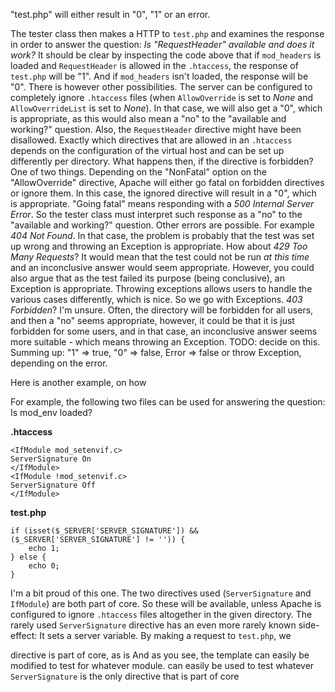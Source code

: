 "test.php" will either result in "0", "1" or an error.

The tester class then makes a HTTP to `test.php` and examines the response in order to answer the question: *Is "RequestHeader" available and does it work?* It should be clear by inspecting the code above that if `mod_headers` is loaded and `RequestHeader` is allowed in the `.htaccess`, the response of `test.php` will be "1". And if `mod_headers` isn't loaded, the response will be "0". There is however other possibilities. The server can be configured to completely ignore `.htaccess` files (when `AllowOverride` is set to *None* and `AllowOverrideList` is set to *None*). In that case, we will also get a "0", which is appropriate, as this would also mean a "no" to the "available and working?" question. Also, the `RequestHeader` directive might have been disallowed. Exactly which directives that are allowed in an `.htaccess` depends on the configuration of the virtual host and can be set up differently per directory. What happens then, if the directive is forbidden? One of two things. Depending on the "NonFatal" option on the "AllowOverride" directive, Apache will either go fatal on forbidden directives or ignore them. In this case, the ignored directive will result in a "0", which is appropriate. "Going fatal" means responding with a *500 Internal Server Error*. So the tester class must interpret such response as a "no" to the "available and working?" question. Other errors are possible. For example *404 Not Found*. In that case, the problem is probably that the test was set up wrong and throwing an Exception is appropriate. How about *429 Too Many Requests*? It would mean that the test could not be run *at this time* and an inconclusive answer would seem appropriate. However, you could also argue that as the test failed its purpose (being conclusive), an Exception is appropriate. Throwing exceptions allows users to handle the various cases differently, which is nice. So we go with Exceptions. *403 Forbidden*? I'm unsure. Often, the directory will be forbidden for all users, and then a "no" seems appropriate, however, it could be that it is just forbidden for some users, and in that case, an inconclusive answer seems more suitable - which means throwing an Exception. TODO: decide on this. Summing up: "1" => true, "0" => false, Error => false or throw Exception, depending on the error.



Here is another example, on how

For example, the following two files can be used for answering the question: Is mod_env loaded?

**.htaccess**
```
<IfModule mod_setenvif.c>
ServerSignature On
</IfModule>
<IfModule !mod_setenvif.c>
ServerSignature Off
</IfModule>
```

**test.php**
```
if (isset($_SERVER['SERVER_SIGNATURE']) && ($_SERVER['SERVER_SIGNATURE'] != '')) {
    echo 1;
} else {
    echo 0;
}
```
I'm a bit proud of this one. The two directives used (`ServerSignature` and `IfModule`) are both part of core. So these will be available, unless Apache is configured to ignore `.htaccess` files altogether in the given directory. The rarely used `ServerSignature` directive has an even more rarely known side-effect: It sets a server variable. By making a request to `test.php`, we

 directive is part of core, as is  And as you see, the template can easily be modified to test for whatever module.  can easily be used to test whatever  `ServerSignature` is the only directive that is part of core
